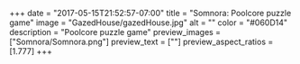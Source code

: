 +++
date = "2017-05-15T21:52:57-07:00"
title = "Somnora: Poolcore puzzle game"
image = "GazedHouse/gazedHouse.jpg"
alt = ""
color = "#060D14"
description = "Poolcore puzzle game"
preview_images = ["Somnora/Somnora.png"]
preview_text = [""]
preview_aspect_ratios = [1.777]
+++